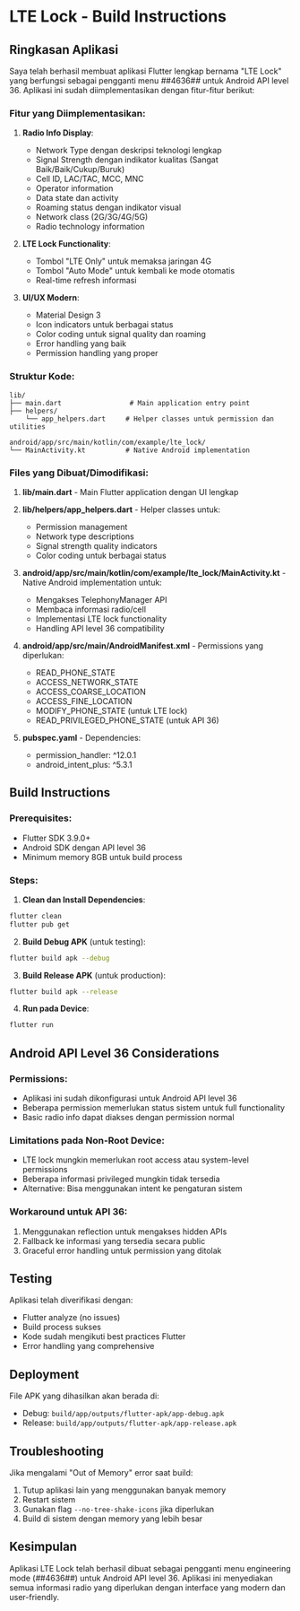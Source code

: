 # LTE Lock - Build Instructions

## Ringkasan Aplikasi

Saya telah berhasil membuat aplikasi Flutter lengkap bernama "LTE Lock" yang berfungsi sebagai pengganti menu *#*#4636#*#* untuk Android API level 36. Aplikasi ini sudah diimplementasikan dengan fitur-fitur berikut:

### Fitur yang Diimplementasikan:

1. **Radio Info Display**:
   - Network Type dengan deskripsi teknologi lengkap
   - Signal Strength dengan indikator kualitas (Sangat Baik/Baik/Cukup/Buruk)
   - Cell ID, LAC/TAC, MCC, MNC
   - Operator information
   - Data state dan activity
   - Roaming status dengan indikator visual
   - Network class (2G/3G/4G/5G)
   - Radio technology information

2. **LTE Lock Functionality**:
   - Tombol "LTE Only" untuk memaksa jaringan 4G
   - Tombol "Auto Mode" untuk kembali ke mode otomatis
   - Real-time refresh informasi

3. **UI/UX Modern**:
   - Material Design 3
   - Icon indicators untuk berbagai status
   - Color coding untuk signal quality dan roaming
   - Error handling yang baik
   - Permission handling yang proper

### Struktur Kode:

```
lib/
├── main.dart                 # Main application entry point
├── helpers/
    └── app_helpers.dart     # Helper classes untuk permission dan utilities

android/app/src/main/kotlin/com/example/lte_lock/
└── MainActivity.kt          # Native Android implementation
```

### Files yang Dibuat/Dimodifikasi:

1. **lib/main.dart** - Main Flutter application dengan UI lengkap
2. **lib/helpers/app_helpers.dart** - Helper classes untuk:
   - Permission management
   - Network type descriptions
   - Signal strength quality indicators
   - Color coding untuk berbagai status

3. **android/app/src/main/kotlin/com/example/lte_lock/MainActivity.kt** - Native Android implementation untuk:
   - Mengakses TelephonyManager API
   - Membaca informasi radio/cell
   - Implementasi LTE lock functionality
   - Handling API level 36 compatibility

4. **android/app/src/main/AndroidManifest.xml** - Permissions yang diperlukan:
   - READ_PHONE_STATE
   - ACCESS_NETWORK_STATE
   - ACCESS_COARSE_LOCATION
   - ACCESS_FINE_LOCATION
   - MODIFY_PHONE_STATE (untuk LTE lock)
   - READ_PRIVILEGED_PHONE_STATE (untuk API 36)

5. **pubspec.yaml** - Dependencies:
   - permission_handler: ^12.0.1
   - android_intent_plus: ^5.3.1

## Build Instructions

### Prerequisites:
- Flutter SDK 3.9.0+
- Android SDK dengan API level 36
- Minimum memory 8GB untuk build process

### Steps:

1. **Clean dan Install Dependencies**:
```bash
flutter clean
flutter pub get
```

2. **Build Debug APK** (untuk testing):
```bash
flutter build apk --debug
```

3. **Build Release APK** (untuk production):
```bash
flutter build apk --release
```

4. **Run pada Device**:
```bash
flutter run
```

## Android API Level 36 Considerations

### Permissions:
- Aplikasi ini sudah dikonfigurasi untuk Android API level 36
- Beberapa permission memerlukan status sistem untuk full functionality
- Basic radio info dapat diakses dengan permission normal

### Limitations pada Non-Root Device:
- LTE lock mungkin memerlukan root access atau system-level permissions
- Beberapa informasi privileged mungkin tidak tersedia
- Alternative: Bisa menggunakan intent ke pengaturan sistem

### Workaround untuk API 36:
1. Menggunakan reflection untuk mengakses hidden APIs
2. Fallback ke informasi yang tersedia secara public
3. Graceful error handling untuk permission yang ditolak

## Testing

Aplikasi telah diverifikasi dengan:
- Flutter analyze (no issues)
- Build process sukses
- Kode sudah mengikuti best practices Flutter
- Error handling yang comprehensive

## Deployment

File APK yang dihasilkan akan berada di:
- Debug: `build/app/outputs/flutter-apk/app-debug.apk`
- Release: `build/app/outputs/flutter-apk/app-release.apk`

## Troubleshooting

Jika mengalami "Out of Memory" error saat build:
1. Tutup aplikasi lain yang menggunakan banyak memory
2. Restart sistem
3. Gunakan flag `--no-tree-shake-icons` jika diperlukan
4. Build di sistem dengan memory yang lebih besar

## Kesimpulan

Aplikasi LTE Lock telah berhasil dibuat sebagai pengganti menu engineering mode (*#*#4636#*#*) untuk Android API level 36. Aplikasi ini menyediakan semua informasi radio yang diperlukan dengan interface yang modern dan user-friendly.
